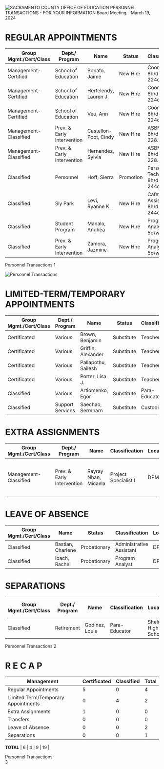 <!-- Page 1 -->
![SACRAMENTO COUNTY OFFICE OF EDUCATION PERSONNEL TRANSACTIONS - FOR YOUR INFORMATION Board Meeting – March 19, 2024](https://via.placeholder.com/768x993.png?text=SACRAMENTO+COUNTY+OFFICE+OF+EDUCATION+PERSONNEL+TRANSACTIONS+-+FOR+YOUR+INFORMATION+Board+Meeting+%E2%80%93+March+19%2C+2024)

# REGULAR APPOINTMENTS

| Group Mgmt./Cert/Class | Dept./ Program | Name                | Status    | Classification                | Location | Effective Date | Salary Placement |
|------------------------|----------------|---------------------|-----------|-------------------------------|----------|----------------|------------------|
| Management-Certified    | School of Education | Bonato, Jaime       | New Hire  | Coordinator 8h/d 5d/w 224d/y | PC# 200074 | DP MEC         | 03/07/24        | MT-36            |
| Management-Certified    | School of Education | Hertelendy, Lauren J. | New Hire  | Coordinator 8h/d 5d/w 224d/y | PC# 220084 | DP MEC         | 02/22/24        | MT-36            |
| Management-Certified    | School of Education | Veu, Ann            | New Hire  | Coordinator 8h/d 5d/w 224d/y | PC# 240069 | DP MEC         | 02/29/24        | MT-36            |
| Management-Classified    | Prev. & Early Intervention | Castellon-Poot, Cindy | New Hire  | ASBMHWC 8h/d 5d/w 228.75/d  | PC# 240027 | DP MEC         | 03/11/24        | MT-13            |
| Management-Classified    | Prev. & Early Intervention | Hernandez, Sylvia   | New Hire  | ASBMHWC 8h/d 5d/w 228.75/d  | PC# 240078 | DP MEC         | 03/11/24        | MT-13            |
| Classified              | Personnel      | Hoff, Sierra        | Promotion | Personnel Technician 8h/d 5d/w 244d/y | PC# 040014 | Cy Young       | 02/20/24        | CL-29-A          |
| Classified              | Sly Park       | Levi, Ryanne K.    | New Hire  | Cafeteria Assistant 8h/d 5d/w 244d/y | PC# 000479 | Sly Park      | 03/11/24        | CL-11-A          |
| Classified              | Student Program | Manalo, Anuhea     | New Hire  | Program Analyst 8h/d 5d/w 244d/y | PC# 240067 | DP MEC         | 03/11/24        | CL-36-A          |
| Classified              | Prev. & Early Intervention | Zamora, Jazmine     | New Hire  | Program Analyst 8h/d 5d/w 244d/y | PC# 240007 | DP MEC         | 02/29/24        | CL-36-A          |

Personnel Transactions 1
<!-- Page 2 -->
![Personnel Transactions](https://via.placeholder.com/768x993.png?text=Personnel+Transactions)

# LIMITED-TERM/TEMPORARY APPOINTMENTS

| Group Mgmt./Cert/Class | Dept./ Program | Name                   | Status     | Classification | Location | Effective Date/Duration |
|------------------------|----------------|------------------------|------------|----------------|----------|-------------------------|
| Certificated           | Various        | Brown, Benjamin        | Substitute  | Teacher        | Various  | 03/01/24                |
| Certificated           | Various        | Griffin, Alexander     | Substitute  | Teacher        | Various  | 02/29/24                |
| Certificated           | Various        | Pallapothu, Sailesh   | Substitute  | Teacher        | Various  | 03/12/24                |
| Certificated           | Various        | Porter, Lisa J.       | Substitute  | Teacher        | Various  | 03/04/24                |
| Classified             | Various        | Artiomenko, Egor      | Substitute  | Para-Educator  | Various  | 03/08/24                |
| Classified             | Support Services| Saechao, Sermnarn     | Substitute  | Custodian      | Various  | 03/11/24                |

# EXTRA ASSIGNMENTS

| Group Mgmt./Cert/Class | Dept./ Program         | Name                   | Classification      | Location | Effective Date/Duration                     |
|------------------------|-----------------------|------------------------|---------------------|----------|---------------------------------------------|
| Management-Classified   | Prev. & Early Intervention | Rayray Nhan, Micaela | Project Specialist I | DPMEC    | Work up to 15 additional days during the 2023-2024 school year |

# LEAVE OF ABSENCE

| Group Mgmt./Cert/Class | Name                   | Status      | Classification         | Location | Effective Date/Duration |
|------------------------|------------------------|-------------|-------------------------|----------|-------------------------|
| Classified             | Bastian, Charlene      | Probationary| Administrative Assistant | DPMEC    | 05/16/24-05/17/24       |
| Classified             | Ibach, Rachel          | Probationary| Program Analyst         | DPMEC    | 01/29/24-02/09/24       |

# SEPARATIONS

| Group Mgmt./Cert/Class | Dept./ Program | Name                   | Classification | Location          | Effective Date | Reason for Leaving |
|------------------------|----------------|------------------------|----------------|-------------------|----------------|--------------------|
| Classified             | Retirement      | Godinez, Louie         | Para-Educator  | Sheldon High School| 06/03/24       | Retirement          |

Personnel Transactions 2
<!-- Page 3 -->
# R E C A P

| Management | Certificated | Classified | Total |
|------------|--------------|------------|-------|
| Regular Appointments              | 5 | 0 | 4 | 9 |
| Limited Term/Temporary Appointments | 0 | 4 | 2 | 6 |
| Extra Assignments                 | 1 | 0 | 0 | 1 |
| Transfers                         | 0 | 0 | 0 | 0 |
| Leave of Absence                 | 0 | 0 | 2 | 2 |
| Separations                       | 0 | 0 | 1 | 1 |

**TOTAL** | 6 | 4 | 9 | 19 |

Personnel Transactions  
3

